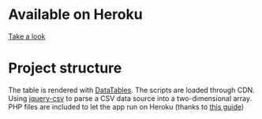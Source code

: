 # Available on Heroku
[Take a look](https://gwwc-data-table-test.herokuapp.com/)

# Project structure
The table is rendered with [DataTables](https://datatables.net/). The scripts are loaded through CDN.  
Using [jquery-csv](https://github.com/typeiii/jquery-csv) to parse a CSV data source into a two-dimensional array.  
PHP files are included to let the app run on Heroku (thanks to [this guide](https://medium.com/@winnieliang/how-to-run-a-simple-html-css-javascript-application-on-heroku-4e664c541b0b))  